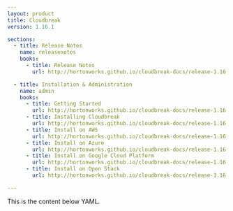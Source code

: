```yaml
---
layout: product
title: Cloudbreak
version: 1.16.1

sections:
  - title: Release Notes
    name: releasenotes
    books:
      - title: Release Notes
        url: http://hortonworks.github.io/cloudbreak-docs/release-1.16.1/releasenotes/

  - title: Installation & Administration
    name: admin
    books:
      - title: Getting Started
        url: http://hortonworks.github.io/cloudbreak-docs/release-1.16.1/
      - title: Installing Cloudbreak
        url: http://hortonworks.github.io/cloudbreak-docs/release-1.16.1/onprem/
      - title: Install on AWS
        url: http://hortonworks.github.io/cloudbreak-docs/release-1.16.1/aws/
      - title: Install on Azure
        url: http://hortonworks.github.io/cloudbreak-docs/release-1.16.1/azure/
      - title: Install on Google Cloud Platform
        url: http://hortonworks.github.io/cloudbreak-docs/release-1.16.1/gcp/
      - title: Install on Open Stack
        url: http://hortonworks.github.io/cloudbreak-docs/release-1.16.1/openstack/

---
```


This is the content below YAML.
